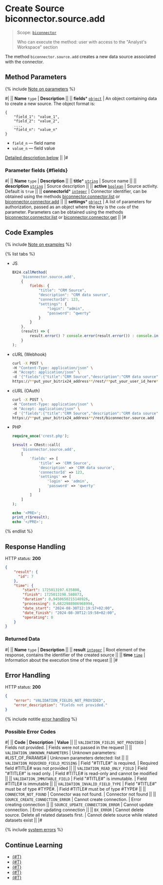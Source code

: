 # Create Source biconnector.source.add

> Scope: [`biconnector`](../../scopes/permissions.md)
>
> Who can execute the method: user with access to the "Analyst's Workspace" section

The method `biconnector.source.add` creates a new data source associated with the connector.

## Method Parameters

{% include [Note on parameters](../../../_includes/required.md) %}

#|
|| **Name**
`type` | **Description** ||
|| **fields***
[`object`](../../data-types.md) | An object containing data to create a new source. The object format is:

```
{
    "field_1": "value_1",
    "field_2": "value_2",
    ...,
    "field_n": "value_n"
}
```

- `field_n` — field name
- `value_n` — field value

[Detailed description below](#fields) ||
|#

### Parameter fields {#fields}

#|
|| **Name**
`type` | **Description** ||
|| **title***
[`string`](../../data-types.md) | Source name ||
|| **description**
[`string`](../../data-types.md) | Source description ||
|| **active**
[`boolean`](../../data-types.md) | Source activity. 
Default is `true` ||
|| **connectorId***
[`integer`](../../data-types.md) | Connector identifier, can be obtained using the methods [biconnector.connector.list](../connector/biconnector-connector-list.md) or [biconnector.connector.add](../connector/biconnector-connector-add.md) ||
|| **settings***
[`object`](../../data-types.md) | A list of parameters for authorization, passed as an object where the key is the `code` of the parameter. 
Parameters can be obtained using the methods [biconnector.connector.list](../connector/biconnector-connector-list.md) or [biconnector.connector.get](../connector/biconnector-connector-get.md) ||
|#

## Code Examples

{% include [Note on examples](../../../_includes/examples.md) %}

{% list tabs %}

- JS

    ```js
    BX24.callMethod(
        'biconnector.source.add',
        {
            fields: {
                "title": "CRM Source",
                "description": "CRM data source",
                "connectorId": 123,
                "settings": {
                    "login": "admin",
                    "password": "qwerty"
                }
            }
        },
        (result) => {
            result.error() ? console.error(result.error()) : console.info(result.data());
        }
    );
    ```

- cURL (Webhook)

    ```bash
    curl -X POST \
    -H "Content-Type: application/json" \
    -H "Accept: application/json" \
    -d '{"fields":{"title":"CRM Source","description":"CRM data source","connectorId":123,"settings":{"login":"admin","password":"qwerty"}}}' \
    https://**put_your_bitrix24_address**/rest/**put_your_user_id_here**/**put_your_webhook_here**/biconnector.source.add
    ```

- cURL (OAuth)

    ```bash
    curl -X POST \
    -H "Content-Type: application/json" \
    -H "Accept: application/json" \
    -d '{"fields":{"title":"CRM Source","description":"CRM data source","connectorId":123,"settings":{"login":"admin","password":"qwerty"}},"auth":"**put_access_token_here**"}' \
    https://**put_your_bitrix24_address**/rest/biconnector.source.add
    ```

- PHP

    ```php
    require_once('crest.php');

    $result = CRest::call(
        'biconnector.source.add',
        [
            'fields' => [
                'title' => 'CRM Source',
                'description' => 'CRM data source',
                'connectorId' => 123,
                'settings' => [
                    'login' => 'admin',
                    'password' => 'qwerty'
                ]
            ]
        ]
    );

    echo '<PRE>';
    print_r($result);
    echo '</PRE>';
    ```

{% endlist %}

## Response Handling

HTTP status: **200**

```json
{
    "result": {
      "id": 7
    },
    "time": {
        "start": 1725013197.635808,
        "finish": 1725013198.580873,
        "duration": 0.9450650215148926,
        "processing": 0.6822988986968994,
        "date_start": "2024-08-30T12:19:57+02:00",
        "date_finish": "2024-08-30T12:19:58+02:00",
        "operating": 0
    }
}
```

### Returned Data

#|
|| **Name**
`type` | **Description** ||
|| **result**
[`integer`](../../data-types.md) | Root element of the response, contains the identifier of the created source ||
|| **time**
[`time`](../../data-types.md#time) | Information about the execution time of the request ||
|#

## Error Handling

HTTP status: **200**

```json
{
    "error": "VALIDATION_FIELDS_NOT_PROVIDED",
    "error_description": "Fields not provided."
}
```

{% include notitle [error handling](../../../_includes/error-info.md) %}

### Possible Error Codes

#|
|| **Code** | **Description** | **Value** ||
|| `VALIDATION_FIELDS_NOT_PROVIDED` | Fields not provided. | Fields were not passed in the request ||
|| `VALIDATION_UNKNOWN_PARAMETERS` | Unknown parameters: #LIST_OF_PARAMS# | Unknown parameters detected: list ||
|| `VALIDATION_REQUIRED_FIELD_MISSING` | Field "#TITLE#" is required. | Required field #TITLE# was not provided ||
|| `VALIDATION_READ_ONLY_FIELD` | Field "#TITLE#" is read only. | Field #TITLE# is read-only and cannot be modified ||
|| `VALIDATION_IMMUTABLE_FIELD` | Field "#TITLE#" is immutable. | Field #TITLE# is immutable ||
|| `VALIDATION_INVALID_FIELD_TYPE` | Field "#TITLE#" must be of type #TYPE#. | Field #TITLE# must be of type #TYPE# ||
|| `CONNECTOR_NOT_FOUND` | Connector was not found. | Connector not found ||
|| `SOURCE_CREATE_CONNECTION_ERROR` | Cannot create connection. | Error creating connection ||
|| `SOURCE_UPDATE_CONNECTION_ERROR` | Cannot update connection. | Error updating connection ||
|| `BX_ERROR` | Cannot delete source. Delete all related datasets first. | Cannot delete source while related datasets exist ||
|#

{% include [system errors](../../../_includes/system-errors.md) %}

## Continue Learning

- [{#T}](./biconnector-source-update.md)
- [{#T}](./biconnector-source-get.md)
- [{#T}](./biconnector-source-list.md)
- [{#T}](./biconnector-source-delete.md)
- [{#T}](./biconnector-source-fields.md)
